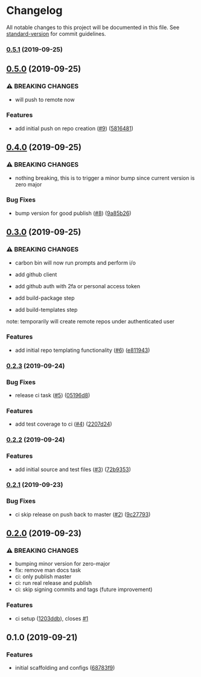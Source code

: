 # Changelog

All notable changes to this project will be documented in this file. See [standard-version](https://github.com/conventional-changelog/standard-version) for commit guidelines.

### [0.5.1](https://github.com/sparkbox/carbon-cli/compare/v0.5.0...v0.5.1) (2019-09-25)

## [0.5.0](https://github.com/sparkbox/carbon-cli/compare/v0.4.0...v0.5.0) (2019-09-25)


### ⚠ BREAKING CHANGES

* will push to remote now

### Features

* add initial push on repo creation ([#9](https://github.com/sparkbox/carbon-cli/issues/9)) ([5816481](https://github.com/sparkbox/carbon-cli/commit/5816481))

## [0.4.0](https://github.com/sparkbox/carbon-cli/compare/v0.3.0...v0.4.0) (2019-09-25)


### ⚠ BREAKING CHANGES

* nothing breaking, this is to trigger a minor bump
since current version is zero major

### Bug Fixes

* bump version for good publish ([#8](https://github.com/sparkbox/carbon-cli/issues/8)) ([9a85b26](https://github.com/sparkbox/carbon-cli/commit/9a85b26))

## [0.3.0](https://github.com/sparkbox/carbon-cli/compare/v0.2.3...v0.3.0) (2019-09-25)


### ⚠ BREAKING CHANGES

* carbon bin will now run prompts and perform i/o

* add github client
* add github auth with 2fa or personal access token
* add build-package step
* add build-templates step

note: temporarily will create remote repos under authenticated user

### Features

* add initial repo templating functionality ([#6](https://github.com/sparkbox/carbon-cli/issues/6)) ([e811943](https://github.com/sparkbox/carbon-cli/commit/e811943))

### [0.2.3](https://github.com/sparkbox/carbon-cli/compare/v0.2.2...v0.2.3) (2019-09-24)


### Bug Fixes

* release ci task ([#5](https://github.com/sparkbox/carbon-cli/issues/5)) ([05196d8](https://github.com/sparkbox/carbon-cli/commit/05196d8))


### Features

* add test coverage to ci ([#4](https://github.com/sparkbox/carbon-cli/issues/4)) ([2207d24](https://github.com/sparkbox/carbon-cli/commit/2207d24))

### [0.2.2](https://github.com/sparkbox/carbon-cli/compare/v0.2.1...v0.2.2) (2019-09-24)


### Features

* add initial source and test files ([#3](https://github.com/sparkbox/carbon-cli/issues/3)) ([72b9353](https://github.com/sparkbox/carbon-cli/commit/72b9353))

### [0.2.1](https://github.com/sparkbox/carbon-cli/compare/v0.2.0...v0.2.1) (2019-09-23)


### Bug Fixes

* ci skip release on push back to master ([#2](https://github.com/sparkbox/carbon-cli/issues/2)) ([9c27793](https://github.com/sparkbox/carbon-cli/commit/9c27793))

## [0.2.0](https://github.com/sparkbox/carbon-cli/compare/v0.1.0...v0.2.0) (2019-09-23)


### ⚠ BREAKING CHANGES

* bumping minor version for zero-major
* fix: remove man docs task
* ci: only publish master
* ci: run real release and publish
* ci: skip signing commits and tags (future improvement)

### Features

* ci setup ([1203ddb](https://github.com/sparkbox/carbon-cli/commit/1203ddb)), closes [#1](https://github.com/sparkbox/carbon-cli/issues/1)

## 0.1.0 (2019-09-21)


### Features

* initial scaffolding and configs ([68783f9](https://github.com/sparkbox/carbon-cli/commit/68783f9))
